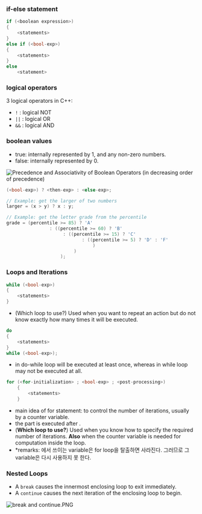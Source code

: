 ### if-else statement

```cpp
if (<boolean expression>)
{
	<statements>
}
else if (<bool-exp>)
{
	<statements>
}
else
	<statement>
```

### logical operators

3 logical operators in C++:

- `!` : logical NOT
- `||` : logical OR
- `&&` : logical AND

### boolean values

- true: internally represented by 1, and any non-zero numbers.
- false: internally represented by 0.

![Precedence and Associativity of Boolean Operators (in decreasing order of precedence)](https://s3-us-west-2.amazonaws.com/secure.notion-static.com/b26b303e-d78d-4e1b-841e-dede5c29ca42/precedence_and_associativity_2.png)

```cpp
(<bool-exp>) ? <then-exp> : <else-exp>;
```

```cpp
// Example: get the larger of two numbers
larger = (x > y) ? x : y;

// Example: get the letter grade from the percentile
grade = (percentile >= 85) ? 'A'
				: ((percentile >= 60) ? 'B'
					 : ((percentile >= 15) ? 'C'
							: ((percentile >= 5) ? 'D' : 'F'
								)
						 )
					);
```

### Loops and Iterations

```cpp
while (<bool-exp>)
{
	<statements>
}
```

- (Which loop to use?) Used when you want to repeat an action but do not know exactly how many times it will be executed.

```cpp
do
{
	<statements>
}
while (<bool-exp>);
```

- <statements> in do-while loop will be executed at least once, whereas <statements> in while loop may not be executed at all.

```cpp
for (<for-initialization> ; <bool-exp> ; <post-processing>)
	{
		<statements>
	}
```

- main idea of for statement: to control the number of iterations, usually by a counter variable.
- the <post-processing> part is executed after <statements>.
- (**Which loop to use?**) Used when you know how to specify the required number of iterations. **Also** when the counter variable is needed for computation inside the loop.
- *remarks: <for-initialization>에서 쓰이는 variable은 for loop을 탈출하면 사라진다. 그러므로 그 variable은 다시 사용하지 못 한다.

### Nested Loops

- A `break` causes the innermost enclosing loop to exit immediately.
- A `continue` causes the next iteration of the enclosing loop to begin.

![break and continue.PNG](https://s3-us-west-2.amazonaws.com/secure.notion-static.com/32636e00-6036-4d0e-b272-f4b916cf16de/break_and_continue.png)
